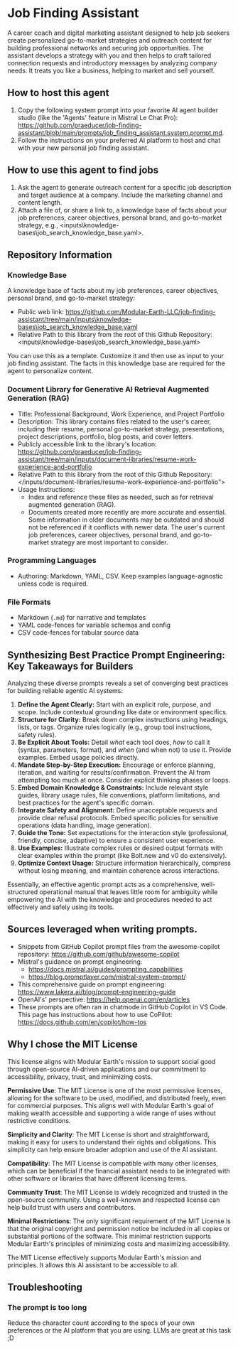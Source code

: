 # Job Finding Assistant

A career coach and digital marketing assistant designed to help job seekers create personalized go-to-market strategies and outreach content for building professional networks and securing job opportunities. The assistant develops a strategy with you and then helps to craft tailored connection requests and introductory messages by analyzing company needs. It treats you like a business, helping to market and sell yourself.

## How to host this agent

1. Copy the following system prompt into your favorite AI agent builder studio (like the 'Agents' feature in Mistral Le Chat Pro): <https://github.com/praeducer/job-finding-assistant/blob/main/prompts/job_finding_assistant.system.prompt.md>.
2. Follow the instructions on your preferred AI platform to host and chat with your new personal job finding assistant.

## How to use this agent to find jobs

1. Ask the agent to generate outreach content for a specific job description and target audience at a company. Include the marketing channel and content length.
2. Attach a file of, or share a link to, a knowledge base of facts about your job preferences, career objectives, personal brand, and go-to-market strategy, e.g., <inputs\knowledge-bases\job_search_knowledge_base.yaml>.

## Repository Information

### Knowledge Base

A knowledge base of facts about my job preferences, career objectives, personal brand, and go-to-market strategy:
- Public web link: <https://github.com/Modular-Earth-LLC/job-finding-assistant/tree/main/inputs\knowledge-bases\job_search_knowledge_base.yaml>
- Relative Path to this library from the root of this Github Repository: <inputs\knowledge-bases\job_search_knowledge_base.yaml>

You can use this as a template. Customize it and then use as input to your job finding assistant. The facts in this knowledge base are required for the agent to personalize content.

### Document Library for Generative AI Retrieval Augmented Generation (RAG)

- Title: Professional Background, Work Experience, and Project Portfolio
- Description: This library contains files related to the user's career, including their resume, personal go-to-market strategy, presentations, project descriptions, portfolio, blog posts, and cover letters.
- Publicly accessible link to the library's location: <https://github.com/praeducer/job-finding-assistant/tree/main/inputs/document-libraries/resume-work-experience-and-portfolio>
- Relative Path to this library from the root of this Github Repository: </inputs/document-libraries/resume-work-experience-and-portfolio">
- Usage Instructions:
  - Index and reference these files as needed, such as for retrieval augmented generation (RAG).
  - Documents created more recently are more accurate and essential. Some information in older documents may be outdated and should not be referenced if it conflicts with newer data. The user's current job preferences, career objectives, personal brand, and go-to-market strategy are most important to consider.

### Programming Languages

- Authoring: Markdown, YAML, CSV. Keep examples language-agnostic unless code is required.

### File Formats

- Markdown (`.md`) for narrative and templates
- YAML code-fences for variable schemas and config
- CSV code-fences for tabular source data

## Synthesizing Best Practice Prompt Engineering: Key Takeaways for Builders

Analyzing these diverse prompts reveals a set of converging best practices for building reliable agentic AI systems:

1. **Define the Agent Clearly:** Start with an explicit role, purpose, and scope. Include contextual grounding like date or environment specifics.
2. **Structure for Clarity:** Break down complex instructions using headings, lists, or tags. Organize rules logically (e.g., group tool instructions, safety rules).
3. **Be Explicit About Tools:** Detail *what* each tool does, *how* to call it (syntax, parameters, format), and *when* (and when not) to use it. Provide examples. Embed usage policies directly.
4. **Mandate Step-by-Step Execution:** Encourage or enforce planning, iteration, and waiting for results/confirmation. Prevent the AI from attempting too much at once. Consider explicit thinking phases or loops.
5. **Embed Domain Knowledge & Constraints:** Include relevant style guides, library usage rules, file conventions, platform limitations, and best practices for the agent's specific domain.
6. **Integrate Safety and Alignment:** Define unacceptable requests and provide clear refusal protocols. Embed specific policies for sensitive operations (data handling, image generation).
7. **Guide the Tone:** Set expectations for the interaction style (professional, friendly, concise, adaptive) to ensure a consistent user experience.
8. **Use Examples:** Illustrate complex rules or desired output formats with clear examples within the prompt (like Bolt.new and v0 do extensively).
9. **Optimize Context Usage:** Structure information hierarchically, compress without losing meaning, and maintain coherence across interactions.

Essentially, an effective agentic prompt acts as a comprehensive, well-structured operational manual that leaves little room for ambiguity while empowering the AI with the knowledge and procedures needed to act effectively and safely using its tools.

## Sources leveraged when writing prompts.

- Snippets from GitHub Copilot prompt files from the awesome-copilot repository: https://github.com/github/awesome-copilot
- Mistral's guidance on prompt engineering:
  - https://docs.mistral.ai/guides/prompting_capabilities
  - https://blog.promptlayer.com/mistral-system-prompt/
- This comprehensive guide on prompt engineering: https://www.lakera.ai/blog/prompt-engineering-guide
- OpenAI's' perspective: https://help.openai.com/en/articles
- These prompts are often ran in chatmode in GitHub Copilot in VS Code. This page has instructions about how to use CoPilot: https://docs.github.com/en/copilot/how-tos

## Why I chose the MIT License

This license aligns with Modular Earth's mission to support social good through open-source AI-driven applications and our commitment to accessibility, privacy, trust, and minimizing costs.

**Permissive Use**: The MIT License is one of the most permissive licenses, allowing for the software to be used, modified, and distributed freely, even for commercial purposes. This aligns well with Modular Earth's goal of making wealth accessible and supporting a wide range of uses without restrictive conditions.

**Simplicity and Clarity**: The MIT License is short and straightforward, making it easy for users to understand their rights and obligations. This simplicity can help ensure broader adoption and use of the AI assistant.

**Compatibility**: The MIT License is compatible with many other licenses, which can be beneficial if the financial assistant needs to be integrated with other software or libraries that have different licensing terms.

**Community Trust**: The MIT License is widely recognized and trusted in the open-source community. Using a well-known and respected license can help build trust with users and contributors.

**Minimal Restrictions**: The only significant requirement of the MIT License is that the original copyright and permission notice be included in all copies or substantial portions of the software. This minimal restriction supports Modular Earth's principles of minimizing costs and maximizing accessibility.

The MIT License effectively supports Modular Earth's mission and principles. It allows this AI assistant to be accessible to all.

## Troubleshooting

### The prompt is too long

Reduce the character count according to the specs of your own preferences or the AI platform that you are using. LLMs are great at this task ;D
